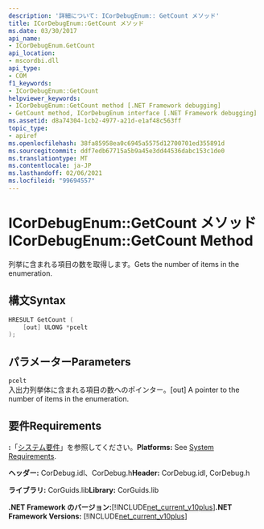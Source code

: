 ```yaml
---
description: '詳細について: ICorDebugEnum:: GetCount メソッド'
title: ICorDebugEnum::GetCount メソッド
ms.date: 03/30/2017
api_name:
- ICorDebugEnum.GetCount
api_location:
- mscordbi.dll
api_type:
- COM
f1_keywords:
- ICorDebugEnum::GetCount
helpviewer_keywords:
- ICorDebugEnum::GetCount method [.NET Framework debugging]
- GetCount method, ICorDebugEnum interface [.NET Framework debugging]
ms.assetid: d8a74304-1cb2-4977-a21d-e1af48c563ff
topic_type:
- apiref
ms.openlocfilehash: 38fa85958ea0c6945a5575d12700701ed355891d
ms.sourcegitcommit: ddf7edb67715a5b9a45e3dd44536dabc153c1de0
ms.translationtype: MT
ms.contentlocale: ja-JP
ms.lasthandoff: 02/06/2021
ms.locfileid: "99694557"
---
```

# <a name="icordebugenumgetcount-method"></a><span data-ttu-id="67590-103">ICorDebugEnum::GetCount メソッド</span><span class="sxs-lookup"><span data-stu-id="67590-103">ICorDebugEnum::GetCount Method</span></span>

<span data-ttu-id="67590-104">列挙に含まれる項目の数を取得します。</span><span class="sxs-lookup"><span data-stu-id="67590-104">Gets the number of items in the enumeration.</span></span>  
  
## <a name="syntax"></a><span data-ttu-id="67590-105">構文</span><span class="sxs-lookup"><span data-stu-id="67590-105">Syntax</span></span>  
  
```cpp  
HRESULT GetCount (  
    [out] ULONG *pcelt  
);  
```  
  
## <a name="parameters"></a><span data-ttu-id="67590-106">パラメーター</span><span class="sxs-lookup"><span data-stu-id="67590-106">Parameters</span></span>  

 `pcelt`  
 <span data-ttu-id="67590-107">入出力列挙体に含まれる項目の数へのポインター。</span><span class="sxs-lookup"><span data-stu-id="67590-107">[out] A pointer to the number of items in the enumeration.</span></span>  
  
## <a name="requirements"></a><span data-ttu-id="67590-108">要件</span><span class="sxs-lookup"><span data-stu-id="67590-108">Requirements</span></span>  

 <span data-ttu-id="67590-109">**:**「[システム要件](../../get-started/system-requirements.md)」を参照してください。</span><span class="sxs-lookup"><span data-stu-id="67590-109">**Platforms:** See [System Requirements](../../get-started/system-requirements.md).</span></span>  
  
 <span data-ttu-id="67590-110">**ヘッダー:** CorDebug.idl、CorDebug.h</span><span class="sxs-lookup"><span data-stu-id="67590-110">**Header:** CorDebug.idl, CorDebug.h</span></span>  
  
 <span data-ttu-id="67590-111">**ライブラリ:** CorGuids.lib</span><span class="sxs-lookup"><span data-stu-id="67590-111">**Library:** CorGuids.lib</span></span>  
  
 <span data-ttu-id="67590-112">**.NET Framework のバージョン:**[!INCLUDE[net_current_v10plus](../../../../includes/net-current-v10plus-md.md)]</span><span class="sxs-lookup"><span data-stu-id="67590-112">**.NET Framework Versions:** [!INCLUDE[net_current_v10plus](../../../../includes/net-current-v10plus-md.md)]</span></span>
